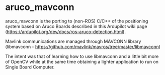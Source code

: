# aruco_mavconn
aruco_mavconn is the porting to (non-ROS) C/C++ of the positioning system based on Aruco Boards described in this Ardupilot wiki page (https://ardupilot.org/dev/docs/ros-aruco-detection.html).

Mavlink communications are managed through MAVCONN library (libmavconn - https://github.com/mavlink/mavros/tree/master/libmavconn)

The intent was that of learning how to use libmavconn and a little bit more of OpenCV while at the same time obtaining a lighter application to run on Single Board Computer.
